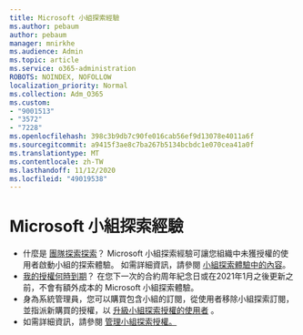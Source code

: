 ```yaml
---
title: Microsoft 小組探索經驗
ms.author: pebaum
author: pebaum
manager: mnirkhe
ms.audience: Admin
ms.topic: article
ms.service: o365-administration
ROBOTS: NOINDEX, NOFOLLOW
localization_priority: Normal
ms.collection: Adm_O365
ms.custom:
- "9001513"
- "3572"
- "7228"
ms.openlocfilehash: 398c3b9db7c90fe016cab56ef9d13078e4011a6f
ms.sourcegitcommit: a9415f3ae8c7ba267b5134bcbdc1e070cea41a0f
ms.translationtype: MT
ms.contentlocale: zh-TW
ms.lasthandoff: 11/12/2020
ms.locfileid: "49019538"
---
```

# <a name="microsoft-teams-exploratory-experience"></a>Microsoft 小組探索經驗

- 什麼是 [團隊探索探索](https://docs.microsoft.com/microsoftteams/teams-exploratory)？ Microsoft 小組探索經驗可讓您組織中未獲授權的使用者啟動小組的探索體驗。 如需詳細資訊，請參閱 [小組探索體驗中的內容](https://docs.microsoft.com/microsoftteams/teams-exploratory#whats-in-the-teams-exploratory-experience)。
- [我的授權何時到期](https://docs.microsoft.com/microsoftteams/teams-exploratory#how-long-does-the-teams-exploratory-experience-last)？ 在您下一次的合約周年紀念日或在2021年1月之後更新之前，不會有額外成本的 Microsoft 小組探索體驗。
- 身為系統管理員，您可以購買包含小組的訂閱，從使用者移除小組探索訂閱，並指派新購買的授權，以 [升級小組探索授權的使用者](https://docs.microsoft.com/microsoftteams/teams-exploratory#upgrade-users-from-the-teams-exploratory-license) 。
- 如需詳細資訊，請參閱 [管理小組探索授權。](https://docs.microsoft.com/microsoftteams/teams-exploratory)